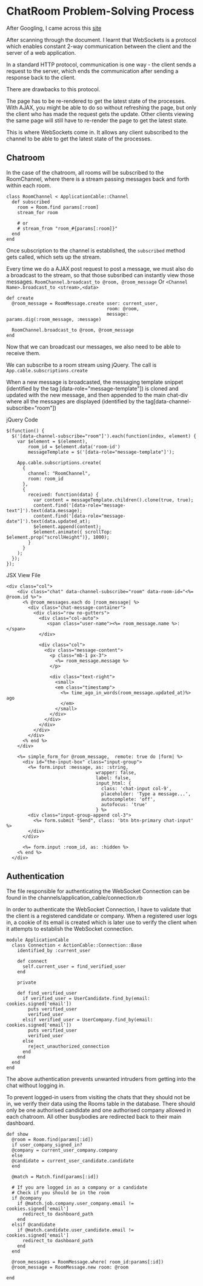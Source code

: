 # ChatRoom Problem-Solving Process

After Googling, I came across this [site](https://iridakos.com/programming/2019/04/04/creating-chat-application-rails-websockets)

After scanning through the document. I learnt that WebSockets is a protocol which enables constant 2-way communication between the client and the server of a web application.

In a standard HTTP protocol, communication is one way - the client sends a request to the server, which ends the communication after sending a response back to the client. 

There are drawbacks to this protocol.

The page has to be re-rendered to get the latest state of the processes. With AJAX, you might be able to do so without refreshing the page, but only the client who has made the request gets the update. Other clients viewing the same page will still have to re-render the page to get the latest state.

This is where WebSockets come in. It allows any client subscribed to the channel to be able to get the latest state of the processes.

## Chatroom

In the case of the chatroom, all rooms will be subscribed to the RoomChannel, where there is a stream passing messages back and forth within each room.

```
class RoomChannel < ApplicationCable::Channel
  def subscribed
    room = Room.find params[:room]
    stream_for room

    # or
    # stream_from "room_#{params[:room]}"
  end
end

``` 

Once subscription to the channel is established, the `subscribed` method gets called, which sets up the stream.

Every time we do a AJAX post request to post a message, we must also do a broadcast to the stream, so that those subsribed can instantly view those messages.
`RoomChannel.broadcast_to @room, @room_message` Or `<Channel Name>.broadcast_to <stream>,<data>`

```
def create
  @room_message = RoomMessage.create user: current_user,
                                     room: @room,
                                     message: params.dig(:room_message, :message)

  RoomChannel.broadcast_to @room, @room_message
end
``` 

Now that we can broadcast our messages, we also need to be able to receive them.

We can subscribe to a room stream using jQuery.
The call is `App.cable.subscriptions.create` 

When a new message is broadcasted, the messaging template snippet (identified by the tag [data-role="message-template"]) is cloned and updated with the new message, and then appended to the main chat-div where all the messages are displayed (identified by the tag[data-channel-subscribe="room"])

jQuery Code
```
$(function() {
  $('[data-channel-subscribe="room"]').each(function(index, element) {
    var $element = $(element),
        room_id = $element.data('room-id')
        messageTemplate = $('[data-role="message-template"]');

    App.cable.subscriptions.create(
      {
        channel: "RoomChannel",
        room: room_id
      },
      {
        received: function(data) {
          var content = messageTemplate.children().clone(true, true);
          content.find('[data-role="message-text"]').text(data.message);
          content.find('[data-role="message-date"]').text(data.updated_at);
          $element.append(content);
          $element.animate({ scrollTop: $element.prop("scrollHeight")}, 1000);
        }
      }
    );
  });
});

```

JSX View File

```
<div class="col">
    <div class="chat" data-channel-subscribe="room" data-room-id="<%= @room.id %>">
      <% @room_messages.each do |room_message| %>
        <div class="chat-message-container">
          <div class="row no-gutters">
            <div class="col-auto">
               <span class="user-name"><%= room_message.name %>:</span>
            </div>

            <div class="col">
              <div class="message-content">
                <p class="mb-1 px-3">
                  <%= room_message.message %>
                </p>

                <div class="text-right">
                  <small>
                  <em class="timestamp">
                    <%= time_ago_in_words(room_message.updated_at)%> ago
                    </em>
                  </small>
                </div>
              </div>
            </div>
          </div>
        </div>
      <% end %>
    </div>

    <%= simple_form_for @room_message,  remote: true do |form| %>
      <div id="the-input-box" class="input-group">
        <%= form.input :message, as: :string,
                                 wrapper: false,
                                 label: false,
                                 input_html: {
                                   class: 'chat-input col-9',
                                   placeholder: 'Type a message...',
                                   autocomplete: 'off',
                                   autofocus: 'true'
                                 } %>
        <div class="input-group-append col-3">
          <%= form.submit "Send", class: 'btn btn-primary chat-input' %>
        </div>
      </div>

      <%= form.input :room_id, as: :hidden %>
    <% end %>
  </div>
```

## Authentication

The file responsible for authenticating the WebSocket Connection can be found in the channels/application_cable/connection.rb 

In order to authenticate the WebSocket Connection, I have to validate that the client is a registered candidate or company. When a registered user logs in, a cookie of its email is created which is later use to verify the client when it attempts to establish the WebSocket connection.

```
module ApplicationCable
  class Connection < ActionCable::Connection::Base
    identified_by :current_user

    def connect
      self.current_user = find_verified_user
    end

    private

    def find_verified_user
      if verified_user = UserCandidate.find_by(email: cookies.signed['email'])
        puts verified_user
        verified_user
      elsif verified_user = UserCompany.find_by(email: cookies.signed['email'])
        puts verified_user
        verified_user
      else
        reject_unauthorized_connection
      end
    end
  end
end
```

The above authentication prevents unwanted intruders from getting into the chat without logging in. 

To prevent logged-in users from visiting the chats that they should not be in, we verify their data using the Rooms table in the database. There should only be one authorised candidate and one authorised company allowed in each chatroom. All other busybodies are redirected back to their main dashboard.

```
def show
  @room = Room.find(params[:id])
  if user_company_signed_in?
  @company = current_user_company.company
  else 
  @candidate = current_user_candidate.candidate
  end

  @match = Match.find(params[:id])

  # If you are logged in as a company or a candidate 
  # Check if you should be in the room 
  if @company 
    if @match.job.company.user_company.email != cookies.signed['email']
      redirect_to dashboard_path
    end
  elsif @candidate
    if @match.candidate.user_candidate.email != cookies.signed['email']
      redirect_to dashboard_path
    end
  end

  @room_messages = RoomMessage.where( room_id:params[:id])
  @room_message = RoomMessage.new room: @room
  
end
```
## 
